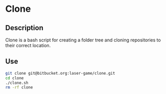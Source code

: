 # Clone


## Description

Clone is a bash script for creating a folder tree and cloning repositories to their correct location.

## Use

```bash
git clone git@bitbucket.org:laser-game/clone.git
cd clone
./clone.sh
rm -rf clone
```

